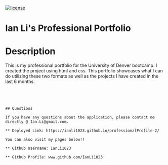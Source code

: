 

[![license](https://img.shields.io/badge/license-MIT-yellow.svg)](https://opensource.org/licenses/MIT)
# Ian Li's Professional Portfolio
# Description
This is my professional portfolio for the University of Denver bootcamp. I created the project using html and css.  This portfolio showcases what I can do utilizing these two formats as well as the projects I have created in the last 6 months.  
```




## Questions

If you have any questions about the application, please contact me directly @ Ian.Li@gmail.com.

** Deployed Link: https://ianli1023.github.io/professionalProfile-2/

You can also visit my pages below!!

** Github Username: IanLi1023

** Github Profile: www.github.com/IanLi1023
